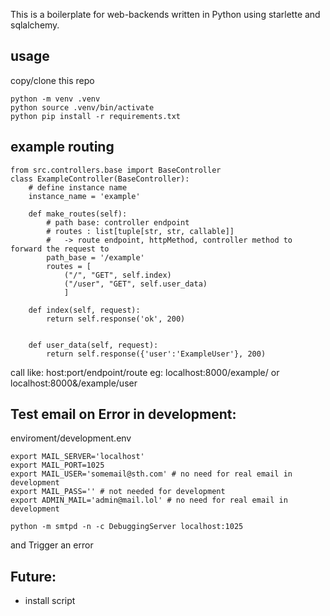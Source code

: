 This is a boilerplate for web-backends written in Python using starlette and sqlalchemy.

## usage

copy/clone this repo

```
python -m venv .venv
python source .venv/bin/activate
python pip install -r requirements.txt
```

## example routing
```
from src.controllers.base import BaseController
class ExampleController(BaseController):
    # define instance name
    instance_name = 'example'

    def make_routes(self):
        # path base: controller endpoint
        # routes : list[tuple[str, str, callable]]
        #   -> route endpoint, httpMethod, controller method to forward the request to
        path_base = '/example'
        routes = [
            ("/", "GET", self.index)
            ("/user", "GET", self.user_data)
            ]

    def index(self, request):
        return self.response('ok', 200)


    def user_data(self, request):
        return self.response({'user':'ExampleUser'}, 200)

```
call like: host:port/endpoint/route
eg: localhost:8000/example/ or localhost:8000&/example/user


## Test email on Error in development:
enviroment/development.env
```
export MAIL_SERVER='localhost'
export MAIL_PORT=1025
export MAIL_USER='somemail@sth.com' # no need for real email in development
export MAIL_PASS='' # not needed for development
export ADMIN_MAIL='admin@mail.lol' # no need for real email in development
```

```
python -m smtpd -n -c DebuggingServer localhost:1025
```

and Trigger an error

## Future:
- install script

